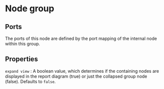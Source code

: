 # Node group

## Ports

The ports of this node are defined by the port mapping of the internal node within this group.

## Properties

`expand view`
: A boolean value, which determines if the containing nodes are displayed in the report diagram (true) or just the collapsed group node (false). Defaults to `false`.
